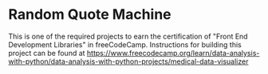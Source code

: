 # Random Quote Machine
This is one of the required projects to earn the certification of "Front End Development Libraries" in freeCodeCamp. Instructions for building this project can be found at https://www.freecodecamp.org/learn/data-analysis-with-python/data-analysis-with-python-projects/medical-data-visualizer
